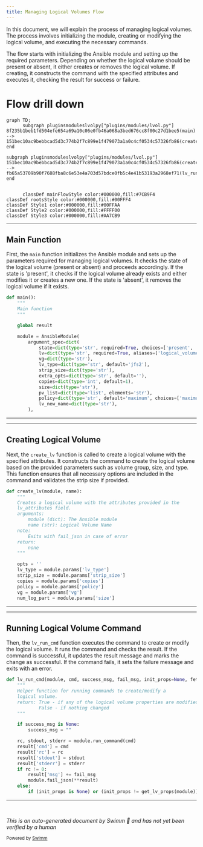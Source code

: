```yaml
---
title: Managing Logical Volumes Flow
---
```

In this document, we will explain the process of managing logical volumes. The process involves initializing the module, creating or modifying the logical volume, and executing the necessary commands.

The flow starts with initializing the Ansible module and setting up the required parameters. Depending on whether the logical volume should be present or absent, it either creates or removes the logical volume. If creating, it constructs the command with the specified attributes and executes it, checking the result for success or failure.

# Flow drill down

```mermaid
graph TD;
      subgraph pluginsmoduleslvolpy["plugins/modules/lvol.py"]
8f235b1beb1fd504efe654a69a10c06e0fb46a068a3bed676cc8f00c27d1bee5(main) --> 151bec10ac9bebbcad5d3c774b2f7c899e1f479073a1a0c4cf0534c57326fb86(create_lv)
end

subgraph pluginsmoduleslvolpy["plugins/modules/lvol.py"]
151bec10ac9bebbcad5d3c774b2f7c899e1f479073a1a0c4cf0534c57326fb86(create_lv) --> fb65a53709b90f7688fba8c6e53e4a703d57bdce0fb5c4e41b53193a2968ef71(lv_run_cmd)
end


      classDef mainFlowStyle color:#000000,fill:#7CB9F4
classDef rootsStyle color:#000000,fill:#00FFF4
classDef Style1 color:#000000,fill:#00FFAA
classDef Style2 color:#000000,fill:#FFFF00
classDef Style3 color:#000000,fill:#AA7CB9
```

<SwmSnippet path="/plugins/modules/lvol.py" line="570" repo-id="Z2l0aHViJTNBJTNBYW5zaWJsZS1wb3dlci1haXglM0ElM0Fzd2ltbWlv">

---

## Main Function

First, the <SwmToken path="/plugins/modules/lvol.py" pos="570:2:2" line-data="def main():" repo-id="Z2l0aHViJTNBJTNBYW5zaWJsZS1wb3dlci1haXglM0ElM0Fzd2ltbWlv" repo-name="ansible-power-aix">`main`</SwmToken> function initializes the Ansible module and sets up the parameters required for managing logical volumes. It checks the state of the logical volume (present or absent) and proceeds accordingly. If the state is 'present', it checks if the logical volume already exists and either modifies it or creates a new one. If the state is 'absent', it removes the logical volume if it exists.

```python
def main():
    """
    Main function
    """

    global result

    module = AnsibleModule(
        argument_spec=dict(
            state=dict(type='str', required=True, choices=['present', 'absent']),
            lv=dict(type='str', required=True, aliases=['logical_volume']),
            vg=dict(type='str'),
            lv_type=dict(type='str', default='jfs2'),
            strip_size=dict(type='str'),
            extra_opts=dict(type='str', default=''),
            copies=dict(type='int', default=1),
            size=dict(type='str'),
            pv_list=dict(type='list', elements='str'),
            policy=dict(type='str', default='maximum', choices=['maximum', 'minimum']),
            lv_new_name=dict(type='str'),
        ),
```

---

</SwmSnippet>

<SwmSnippet path="/plugins/modules/lvol.py" line="221" repo-id="Z2l0aHViJTNBJTNBYW5zaWJsZS1wb3dlci1haXglM0ElM0Fzd2ltbWlv">

---

## Creating Logical Volume

Next, the <SwmToken path="/plugins/modules/lvol.py" pos="221:2:2" line-data="def create_lv(module, name):" repo-id="Z2l0aHViJTNBJTNBYW5zaWJsZS1wb3dlci1haXglM0ElM0Fzd2ltbWlv" repo-name="ansible-power-aix">`create_lv`</SwmToken> function is called to create a logical volume with the specified attributes. It constructs the command to create the logical volume based on the provided parameters such as volume group, size, and type. This function ensures that all necessary options are included in the command and validates the strip size if provided.

```python
def create_lv(module, name):
    """
    Creates a logical volume with the attributes provided in the
    lv_attributes field.
    arguments:
        module (dict): The Ansible module
        name (str): Logical Volume Name
    note:
        Exits with fail_json in case of error
    return:
        none
    """

    opts = ''
    lv_type = module.params['lv_type']
    strip_size = module.params['strip_size']
    copies = module.params['copies']
    policy = module.params['policy']
    vg = module.params['vg']
    num_log_part = module.params['size']

```

---

</SwmSnippet>

<SwmSnippet path="/plugins/modules/lvol.py" line="526" repo-id="Z2l0aHViJTNBJTNBYW5zaWJsZS1wb3dlci1haXglM0ElM0Fzd2ltbWlv">

---

## Running Logical Volume Command

Then, the <SwmToken path="/plugins/modules/lvol.py" pos="526:2:2" line-data="def lv_run_cmd(module, cmd, success_msg, fail_msg, init_props=None, fetch=False):" repo-id="Z2l0aHViJTNBJTNBYW5zaWJsZS1wb3dlci1haXglM0ElM0Fzd2ltbWlv" repo-name="ansible-power-aix">`lv_run_cmd`</SwmToken> function executes the command to create or modify the logical volume. It runs the command and checks the result. If the command is successful, it updates the result message and marks the change as successful. If the command fails, it sets the failure message and exits with an error.

```python
def lv_run_cmd(module, cmd, success_msg, fail_msg, init_props=None, fetch=False):
    """
    Helper function for running commands to create/modify a
    logical volume.
    return: True - if any of the logical volume properties are modified
            False - if nothing changed
    """

    if success_msg is None:
        success_msg = ""

    rc, stdout, stderr = module.run_command(cmd)
    result['cmd'] = cmd
    result['rc'] = rc
    result['stdout'] = stdout
    result['stderr'] = stderr
    if rc != 0:
        result['msg'] += fail_msg
        module.fail_json(**result)
    else:
        if (init_props is None) or (init_props != get_lv_props(module)):
```

---

</SwmSnippet>

&nbsp;

*This is an auto-generated document by Swimm 🌊 and has not yet been verified by a human*

<SwmMeta version="3.0.0"><sup>Powered by [Swimm](https://app.swimm.io/)</sup></SwmMeta>

